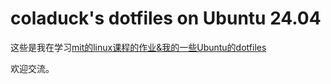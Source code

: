 # coladuck's dotfiles on Ubuntu 24.04
这些是我在学习[mit的linux课程的作业&我的一些Ubuntu的dotfiles](https://missing.csail.mit.edu/2020/command-line/)

欢迎交流。
